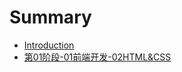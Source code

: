 # Summary

* [Introduction](README.md)
* [第01阶段-01前端开发-02HTML&CSS](di-01-jie-6bb5-01-qian-duan-kai-53d1-02html-and-css.md)

